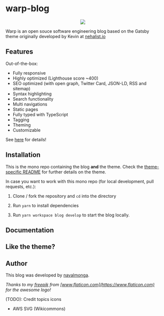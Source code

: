 # warp-blog

<p align="center">
    <img src="https://github.com/jetlaglabs/assets/blob/master/logo/jetlaglabs/favicon_io/apple-touch-icon.png?raw=true">
</p>

Warp is an open souce software engineering blog based on the Gatsby theme originally developed by Kevin at [nehalist.io](https://nehalist.io/about)

## Features

Out-of-the-box:

- Fully responsive
- Highly optimized (Lighthouse score ~400)
- SEO optimized (with open graph, Twitter Card, JSON-LD, RSS and sitemap)
- Syntax highlighting
- Search functionality
- Multi navigations
- Static pages
- Fully typed with TypeScript
- Tagging
- Theming
- Customizable

See [here](https://nehalem.netlify.com/features) for details!

## Installation

This is the mono repo containing the blog __and__ the theme. Check the [theme-specific README](theme/README.md) for further
details on the theme.

In case you want to work with this mono repo (for local development, pull requests, etc.):

1. Clone / fork the repository and `cd` into the directory

2. Run `yarn` to install dependencies

3. Run `yarn workspace blog develop` to start the blog locally.

## Documentation


## Like the theme?

## Author

This blog was developed by [navalmonga](https://navl.me).

*Thanks to my [freepik](https://www.flaticon.com/authors/freepik) from [www.flaticon.com](https://www.flaticon.com) for the awesome logo!*

(TODO): Credit topics icons

- AWS SVG (Wikicommons)